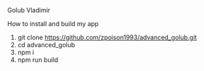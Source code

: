 Golub Vladimir

How to install and build my app

1. git clone https://github.com/zpoison1993/advanced_golub.git
2. cd advanced_golub
3. npm i
4. npm run build
